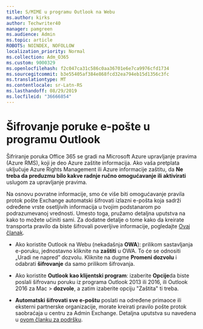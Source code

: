 ```yaml
---
title: S/MIME u programu Outlook na Webu
ms.author: kirks
author: Techwriter40
manager: pamgreen
ms.audience: Admin
ms.topic: article
ROBOTS: NOINDEX, NOFOLLOW
localization_priority: Normal
ms.collection: Adm_O365
ms.custom: 9000329
ms.openlocfilehash: f2c047ca31c586c0aa36701e6e7ca9976cfd1734
ms.sourcegitcommit: b3e55405af384e868fcd32ea794eb15d1356c3fc
ms.translationtype: MT
ms.contentlocale: sr-Latn-RS
ms.lasthandoff: 08/29/2019
ms.locfileid: "36666854"
---
```

# <a name="encrypt-email-messages-in-outlook"></a>Šifrovanje poruke e-pošte u programu Outlook

Šifriranje poruka Office 365 se gradi na Microsoft Azure upravljanje pravima (Azure RMS), koji je deo Azure zaštite informacija. Ako vaša pretplata uključuje Azure Rights Management ili Azure informacije zaštitu, da **Ne treba da preduzmu bilo kakve radnje ručno omogućavanje ili aktivirati** uslugom za upravljanje pravima.

Na osnovu povratne informacije, smo će više biti omogućavanje pravila protok pošte Exchange automatski šifrovati izlazni e-pošta koja sadrži određene vrste osetljivih informacija u tvojim podstanarom po podrazumevanoj vrednosti. Umesto toga, pružamo detaljna uputstva na kako to možete učiniti sami. Za dodatne detalje o tome kako da kreirate transporta pravilo da biste šifrovali poverljive informacije, pogledajte [Ovaj članak](https://aka.ms/OmeEtr).

- Ako koristite Outlook na Webu (nekadašnja **OWA**): prilikom sastavljanja e-poruku, jednostavno kliknite na **zaštiti** u OWA. To će se odnositi „Uradi ne napred” dozvolu. Kliknite na dugme **Promeni dozvolu** i odabrati **šifrovanje** da samo prilikom šifrovanja.

- Ako koristite **Outlook kao klijentski program**: izaberite **Opcije**da biste poslali šifrovanu poruku iz programa Outlook 2013 ili 2016, ili Outlook 2016 za Mac > **dozvole**, a zatim izaberite opciju "Zaštita" ti treba.

- **Automatski šifrovati sve e-poštu** poslati na određene primaoce ili eksterni partnerske organizacije, morate kreirati pravilo pošte protok saobraćaja u centru za Admin Exchange. Detaljna uputstva su navedena u [ovom članku za podršku](https://docs.microsoft.com/office365/securitycompliance/define-mail-flow-rules-to-encrypt-email#create-a-mail-flow-rule-to-encrypt-email-messages-with-the-new-ome-capabilities).

